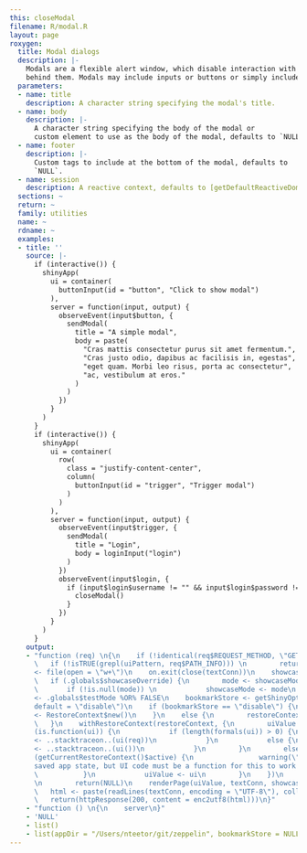 ```yaml
---
this: closeModal
filename: R/modal.R
layout: page
roxygen:
  title: Modal dialogs
  description: |-
    Modals are a flexible alert window, which disable interaction with the page
    behind them. Modals may include inputs or buttons or simply include text.
  parameters:
  - name: title
    description: A character string specifying the modal's title.
  - name: body
    description: |-
      A character string specifying the body of the modal or
      custom element to use as the body of the modal, defaults to `NULL`.
  - name: footer
    description: |-
      Custom tags to include at the bottom of the modal, defaults to
      `NULL`.
  - name: session
    description: A reactive context, defaults to [getDefaultReactiveDomain()].
  sections: ~
  return: ~
  family: utilities
  name: ~
  rdname: ~
  examples:
  - title: ''
    source: |-
      if (interactive()) {
        shinyApp(
          ui = container(
            buttonInput(id = "button", "Click to show modal")
          ),
          server = function(input, output) {
            observeEvent(input$button, {
              sendModal(
                title = "A simple modal",
                body = paste(
                  "Cras mattis consectetur purus sit amet fermentum.",
                  "Cras justo odio, dapibus ac facilisis in, egestas",
                  "eget quam. Morbi leo risus, porta ac consectetur",
                  "ac, vestibulum at eros."
                )
              )
            })
          }
        )
      }
      if (interactive()) {
        shinyApp(
          ui = container(
            row(
              class = "justify-content-center",
              column(
                buttonInput(id = "trigger", "Trigger modal")
              )
            )
          ),
          server = function(input, output) {
            observeEvent(input$trigger, {
              sendModal(
                title = "Login",
                body = loginInput("login")
              )
            })
            observeEvent(input$login, {
              if (input$login$username != "" && input$login$password != "") {
                closeModal()
              }
            })
          }
        )
      }
    output:
    - "function (req) \n{\n    if (!identical(req$REQUEST_METHOD, \"GET\")) \n        return(NULL)\n
      \   if (!isTRUE(grepl(uiPattern, req$PATH_INFO))) \n        return(NULL)\n    textConn
      <- file(open = \"w+\")\n    on.exit(close(textConn))\n    showcaseMode <- .globals$showcaseDefault\n
      \   if (.globals$showcaseOverride) {\n        mode <- showcaseModeOfReq(req)\n
      \       if (!is.null(mode)) \n            showcaseMode <- mode\n    }\n    testMode
      <- .globals$testMode %OR% FALSE\n    bookmarkStore <- getShinyOption(\"bookmarkStore\",
      default = \"disable\")\n    if (bookmarkStore == \"disable\") {\n        restoreContext
      <- RestoreContext$new()\n    }\n    else {\n        restoreContext <- RestoreContext$new(req$QUERY_STRING)\n
      \   }\n    withRestoreContext(restoreContext, {\n        uiValue <- NULL\n        if
      (is.function(ui)) {\n            if (length(formals(ui)) > 0) {\n                uiValue
      <- ..stacktraceon..(ui(req))\n            }\n            else {\n                uiValue
      <- ..stacktraceon..(ui())\n            }\n        }\n        else {\n            if
      (getCurrentRestoreContext()$active) {\n                warning(\"Trying to restore
      saved app state, but UI code must be a function for this to work! See ?enableBookmarking\")\n
      \           }\n            uiValue <- ui\n        }\n    })\n    if (is.null(uiValue))
      \n        return(NULL)\n    renderPage(uiValue, textConn, showcaseMode, testMode)\n
      \   html <- paste(readLines(textConn, encoding = \"UTF-8\"), collapse = \"\\n\")\n
      \   return(httpResponse(200, content = enc2utf8(html)))\n}"
    - "function () \n{\n    server\n}"
    - 'NULL'
    - list()
    - list(appDir = "/Users/nteetor/git/zeppelin", bookmarkStore = NULL)
---
```

